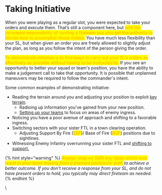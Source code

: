 # Taking Initiative

When you were playing as a regular slot, you were expected to take your orders and execute them. That’s still a component here, but <mark style="color:orange;">with the increased responsibility of running a fireteam you also get the authority to decide how to accomplish those orders.</mark> You have much less flexibility than your SL, but when given an order you are freely allowed to slightly adjust the plan, as long as you follow the intent of the person giving the order.

<mark style="color:orange;">To demonstrate initiative is to find ways to carry out your SL's orders as effectively as possible without having to be instructed to.</mark> If you see an opportunity to better your squad or team's position, you have the ability to make a judgement call to take that opportunity. It is possible that unplanned maneuvers may be required to follow the commander's intent.

Some common examples of demonstrating initiative:

* Reading the terrain around you and adjusting your position to exploit [key terrain](../terrain-positioning-battlespace/using-terrain.md).
  * Radioing up information you've gained from your new position.
  * [Setting up your teams](briefing-as-an-ftl.md) to focus on areas of enemy ingress.
* Noticing you have a poor avenue of approach and shifting to a favorable ingress.
* Switching sectors with your sister FTL in a town clearing operation.
  * Adjusting Support By Fire (<mark style="color:orange;">SBF</mark>)/ Base of Fire (<mark style="color:orange;">BOF</mark>) positions due to sightlines.
* Witnessing Enemy Infantry overrunning your sister FTL and [shifting to support.](../terrain-positioning-battlespace/positioning.md)

{% hint style="warning" %}
_<mark style="color:orange;">Always relay on SQN any ideas which may result in your team moving from a planned position/or path</mark> to achieve a better outcome. If you don't receive a response from your SL, and do not have present orders to hold, you typically may direct fireteam as needed._
{% endhint %}

\
